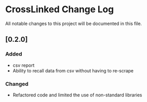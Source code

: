 # CrossLinked Change Log
All notable changes to this project will be documented in this file.

## [0.2.0]
### Added 
* csv report
* Ability to recall data from csv without having to re-scrape

### Changed
* Refactored code and limited the use of non-standard libraries

